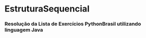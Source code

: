 # EstruturaSequencial
### Resolução da Lista de Exercícios __PythonBrasil__ utilizando linguagem Java
